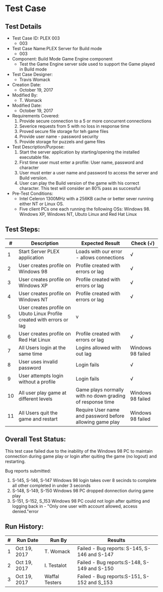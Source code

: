 # Test Case 

## Test Details

* Test Case ID: PLEX 003
  * 003
* Test Case Name:PLEX Server for Build mode
  * 003
* Component: Build Mode Game Engine component
  * Test the Game Engine server side used to support the Game played in Build mode
* Test Case Designer:
  * Travis Womack
* Creation Date:
  * October 19, 2017
* Modified By:
  * T. Womack
* Modified Date:
  * October 19, 2017
* Requirements Covered:
  1. Provide secure connection to a 5 or more concurrent connections
  2. Severice requests from 5 with no loss in response time
  3. Proved secure file storage for teh game files
  4. Provide user name - password security
  5. Provide storage for puzzels and game files
* Test Description/Purpose:
  1. Start the server application by starting/opening the installed executable file.
  2. First time user must enter a profile: User name, password and character
  3. User must enter a user name and password to access the server and Build versiion.
  4. User can play the Build version of the game with his correct character.
  This test will consider an 80% pass as successful
* Pre-Test Conditions:
  * Intel Celeron 1300MHz with a 256KB cache or better sever running either NT or Linux OS.
  * Five client PCs one each running the following OSs: Windows 98. Windows XP, Windows NT, Ubuto Linux and Red Hat Linux
## Test Steps: 
| # | Description | Expected Result | Check (√) |
| --- | --- | --- | --- |
| 1 | Start Server PLEX application| Loads with our error - allows connections| √|			
| 2 | User creates profile on Windows 98| Profile created with errors or lag| √|			
| 3 | User creates profile on Windows XP| Profile created with errors or lag| √|			
| 4 | User creates profile on Windows NT| Profile created with errors or lag| √|			
| 5 | User creates profile on Ubuto Linux Profile created with errors or lag| v|			
| 6 | User creates profile on Red Hat Linux| Profile created with errors or lag| √|			
| 7 | All Users login at the same time| Logins allowed with out lag|Windows 98 failed|			
| 8 | User uses invalid password| Login fails| √|			
| 9 | User attempts login without a profile| Login fails| √|			
| 10 | All user play game at different levels| Game plays normally with no down grading of response time|Windows 98 failed|
| 11 | All Users quit the game and restart| Require User name and password before allowing game play|Windows 98 failed|			

## Overall Test Status:
This test case failed due to the inability of the Windows 98 PC to maintain connection during game play or login after quiting the game (no logout) and restarting.

Bug reports submitted:
1. S-145, S-146, S-147 Windows 98 login takes over 8 secinds to complete all other completed in under 3 seconds
2. S-148, S-149, S-150 Windows 98 PC dropped donnection during game play
3. S-151, S-152, S_153 Windows 98 PC could not login after quitting and logging back in - "Only one user with account allowed, access denied."error
## Run History:
| # |	Run Date |	Run By |	Results |
| --- | --- | --- | --- |
| 1 | Oct 19, 2017| T. Womack| Failed - Bug reports: S-145, S-146 and S-147|			
| 2 | Oct 19, 2017| I. Testalot| Failed - Bug reports:S-148, S-149 and S-150|			
| 3 | Oct 19, 2017| Waffal Testers| Failed - Bug reports:S-151, S-152 and S_153|	

